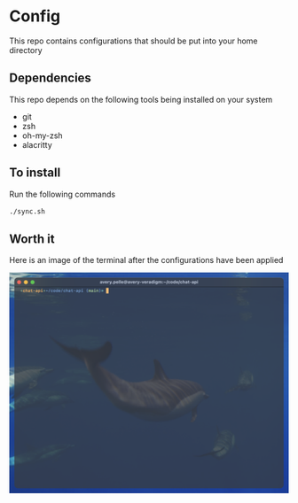 # Config

This repo contains configurations that should be put into your home directory

## Dependencies

This repo depends on the following tools being installed on your system

- git
- zsh
- oh-my-zsh
- alacritty

## To install

Run the following commands

```bash
./sync.sh
```

## Worth it

Here is an image of the terminal after the configurations have been applied

![terminal](./terminal.png)
